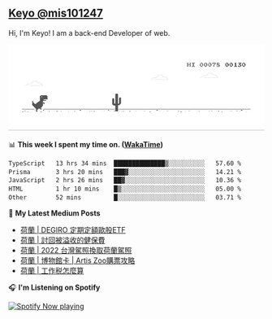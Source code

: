 ## [Keyo @mis101247](https://github.com/mis101247/mis101247.github.io)

Hi, I'm Keyo! I am a back-end Developer of web. 


![image](https://github.com/mis101247/mis101247/blob/master/dino.gif)

📊 **This week I spent my time on. ([WakaTime](https://wakatime.com/@66242878-3a41-446c-852d-cafde411a834))**
<!--START_SECTION:waka-->

```txt
TypeScript   13 hrs 34 mins  ██████████████▒░░░░░░░░░░   57.60 %
Prisma       3 hrs 20 mins   ███▓░░░░░░░░░░░░░░░░░░░░░   14.21 %
JavaScript   2 hrs 26 mins   ██▓░░░░░░░░░░░░░░░░░░░░░░   10.36 %
HTML         1 hr 10 mins    █▒░░░░░░░░░░░░░░░░░░░░░░░   05.00 %
Other        52 mins         █░░░░░░░░░░░░░░░░░░░░░░░░   03.71 %
```

<!--END_SECTION:waka-->

📕 **My Latest Medium Posts**

<!-- BLOG-POST-LIST:START -->
- [荷蘭 | DEGIRO 定期定額歐股ETF](https://medium.com/mis101247/%E8%8D%B7%E8%98%AD-degiro-%E5%AE%9A%E6%9C%9F%E5%AE%9A%E9%A1%8D%E6%AD%90%E8%82%A1etf-14c2094b265b?source=rss-1d2d8876197b------2)
- [荷蘭 | 討回被溢收的健保費](https://medium.com/mis101247/%E8%8D%B7%E8%98%AD-%E8%A8%8E%E5%9B%9E%E8%A2%AB%E6%BA%A2%E6%94%B6%E7%9A%84%E5%81%A5%E4%BF%9D%E8%B2%BB-231fa3d51eb5?source=rss-1d2d8876197b------2)
- [荷蘭 | 2022 台灣駕照換取荷蘭駕照](https://medium.com/mis101247/%E8%8D%B7%E8%98%AD-2022-%E5%8F%B0%E7%81%A3%E9%A7%95%E7%85%A7%E6%8F%9B%E5%8F%96%E8%8D%B7%E8%98%AD%E9%A7%95%E7%85%A7-7c836f5063b8?source=rss-1d2d8876197b------2)
- [荷蘭 | 博物館卡 | Artis Zoo購票攻略](https://medium.com/mis101247/%E8%8D%B7%E8%98%AD-%E5%8D%9A%E7%89%A9%E9%A4%A8%E5%8D%A1-artis-zoo%E8%B3%BC%E7%A5%A8%E6%94%BB%E7%95%A5-9a67b22c62c?source=rss-1d2d8876197b------2)
- [荷蘭 | 工作税怎麼算](https://medium.com/mis101247/%E8%8D%B7%E8%98%AD%E5%B7%A5%E4%BD%9C%E7%A8%8E%E6%80%8E%E9%BA%BC%E7%AE%97-bc320d353469?source=rss-1d2d8876197b------2)
<!-- BLOG-POST-LIST:END -->

🎧 **I'm Listening on Spotify**

[<img src="https://spotify-now-playing-nu.vercel.app/api/spotify-playing" alt="Spotify Now playing" width="50%" />](https://open.spotify.com/user/21dqdh3gswmbyofjbihypdqba)
